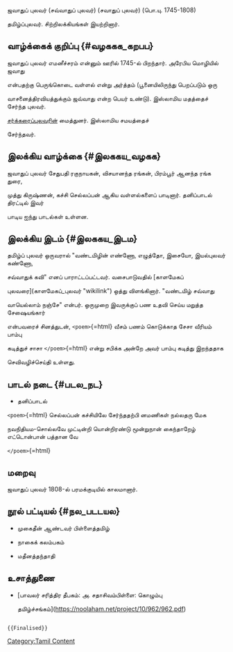 ஜவாதுப் புலவர் (சவ்வாதுப் புலவர்) (சவாதுப் புலவர்) (பொ.யு. 1745-1808)
தமிழ்ப்புலவர். சிற்றிலக்கியங்கள் இயற்றினார்.

## வாழ்க்கைக் குறிப்பு {#வழககக_கறபப}

ஜவாதுப் புலவர் எமனீச்சரம் என்னும் ஊரில் 1745-ல் பிறந்தார். அரேபிய மொழியில் ஜவாது
என்பதற்கு பெருங்கொடை வள்ளல் என்று அர்த்தம் (பூனையிலிருந்து பெறப்படும் ஒரு
வாசனைத்திரவியத்துக்கும் ஜவ்வாது என்ற பெயர் உண்டு). இஸ்லாமிய மதத்தைச் சேர்ந்த புலவர்.
[சர்க்கரைப்புலவரின்](சர்க்கரைப்_புலவர் "wikilink") மைத்துனர். இஸ்லாமிய சமயத்தைச்
சேர்ந்தவர்.

## இலக்கிய வாழ்க்கை {#இலககய_வழகக}

ஜவாதுப் புலவர் சேதுபதி ரகுநாயகன், விசயானந்த ரங்கன், பிரம்பூர் ஆனந்த ரங்க துரை,
முத்து கிருஷ்ணன், கச்சி செல்லப்பன் ஆகிய வள்ளல்களைப் பாடினார். தனிப்பாடல் திரட்டில் இவர்
பாடிய ஐந்து பாடல்கள் உள்ளன.

## இலக்கிய இடம் {#இலககய_இடம}

தமிழ்ப் புலவர் ஒருவரால் "வண்டமிழின் எண்ணோ, எழுத்தோ, இசையோ, இயல்புலவர் கண்ணோ,
சவ்வாதுக் கவி" எனப் பாராட்டப்பட்டவர். வசைபாடுவதில் [காளமேகப்
புலவரை](காளமேகப்_புலவர் "wikilink") ஒத்து விளங்கினார். "வண்டமிழ் சவ்வாது
வாயெல்லாம் நஞ்சே" என்பர். ஒருமுறை இவருக்குப் பண உதவி செய்ய மறுத்த சேஷையங்கார்
என்பவரைச் சினத்துடன், `<poem>`{=html} வீசம் பணம் கொடுக்காத சேசா வீரியம் பாம்பு
கடித்துச் சாசா `</poem>`{=html} என்று சபிக்க அன்றே அவர் பாம்பு கடித்து இறந்ததாக
செவிவழிச்செய்தி உள்ளது.

## பாடல் நடை {#படல_நட}

-   தனிப்பாடல்

`<poem>`{=html} செல்லப்பன் கச்சியிலே சேர்ந்ததற்பி னமணிகள் நல்லதரு மேக
நவநிதியம-சொல்லவே முட்டின்றி யொன்றிரண்டு மூன்றுநான் கைந்தாறேழ் எட்டொன்பான் பத்தான வே
`</poem>`{=html}

## மறைவு

ஜவாதுப் புலவர் 1808-ல் பரமக்குடியில் காலமானார்.

## நூல் பட்டியல் {#நல_படடயல}

-   முகைதீன் ஆண்டவர் பிள்ளைத்தமிழ்
-   நாகைக் கலம்பகம்
-   மதீனத்தந்தாதி

## உசாத்துணை

-   [பாவலர் சரித்திர தீபகம்: அ. சதாசிவம்பிள்ளை: கொழும்பு
    தமிழ்ச்சங்கம்](https://noolaham.net/project/10/962/962.pdf)

```{=mediawiki}
{{Finalised}}
```
[Category:Tamil Content](Category:Tamil_Content "wikilink")
